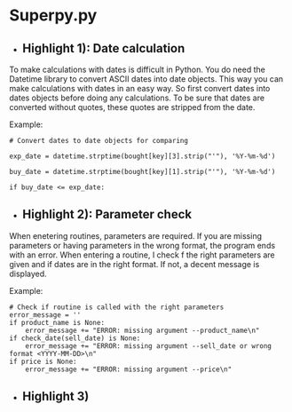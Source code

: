 # Superpy.py

* ## Highlight 1): Date calculation
To make calculations with dates is difficult in Python. You do need the Datetime library to convert ASCII dates into date objects. This way you can make calculations with dates in an easy way. So first convert dates into dates objects before doing any calculations. To be sure that dates are converted without quotes, these quotes are stripped from the date.

Example:

	# Convert dates to date objects for comparing
	
	exp_date = datetime.strptime(bought[key][3].strip("'"), '%Y-%m-%d')
	
	buy_date = datetime.strptime(bought[key][1].strip("'"), '%Y-%m-%d')

	if buy_date <= exp_date:

* ## Highlight 2): Parameter check
When enetering routines, parameters are required. If you are missing parameters or having parameters in the wrong format, the program ends with an error. When entering a routine, I check f the right parameters are given and if dates are in the right format. If not, a decent message is displayed.

Example:

    # Check if routine is called with the right parameters
    error_message = ''
    if product_name is None:
        error_message += "ERROR: missing argument --product_name\n"
    if check_date(sell_date) is None:
        error_message += "ERROR: missing argument --sell_date or wrong format <YYYY-MM-DD>\n"
    if price is None:
        error_message += "ERROR: missing argument --price\n"

* ## Highlight 3)



